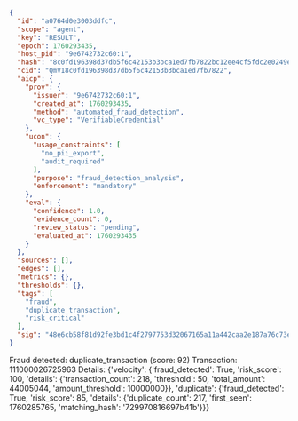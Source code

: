 ```json
{
  "id": "a0764d0e3003ddfc",
  "scope": "agent",
  "key": "RESULT",
  "epoch": 1760293435,
  "host_pid": "9e6742732c60:1",
  "hash": "8c0fd196398d37db5f6c42153b3bca1ed7fb7822bc12ee4cf5fdc2e0249ec65d",
  "cid": "QmV18c0fd196398d37db5f6c42153b3bca1ed7fb7822",
  "aicp": {
    "prov": {
      "issuer": "9e6742732c60:1",
      "created_at": 1760293435,
      "method": "automated_fraud_detection",
      "vc_type": "VerifiableCredential"
    },
    "ucon": {
      "usage_constraints": [
        "no_pii_export",
        "audit_required"
      ],
      "purpose": "fraud_detection_analysis",
      "enforcement": "mandatory"
    },
    "eval": {
      "confidence": 1.0,
      "evidence_count": 0,
      "review_status": "pending",
      "evaluated_at": 1760293435
    }
  },
  "sources": [],
  "edges": [],
  "metrics": {},
  "thresholds": {},
  "tags": [
    "fraud",
    "duplicate_transaction",
    "risk_critical"
  ],
  "sig": "48e6cb58f81d92fe3bd1c4f2797753d32067165a11a442caa2e187a76c73ed5e"
}
```

Fraud detected: duplicate_transaction (score: 92)
Transaction: 111000026725963
Details: {'velocity': {'fraud_detected': True, 'risk_score': 100, 'details': {'transaction_count': 218, 'threshold': 50, 'total_amount': 44005044, 'amount_threshold': 10000000}}, 'duplicate': {'fraud_detected': True, 'risk_score': 85, 'details': {'duplicate_count': 217, 'first_seen': 1760285765, 'matching_hash': '729970816697b41b'}}}
